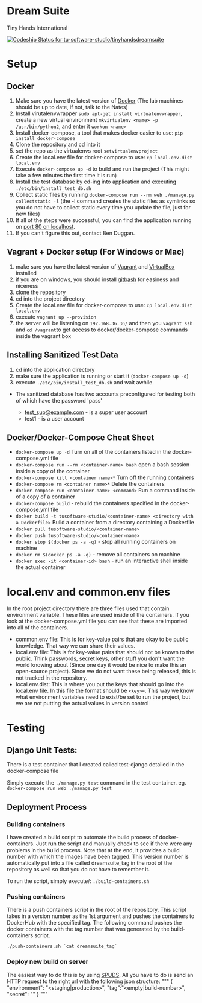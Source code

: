 # Dream Suite

Tiny Hands International

[ ![Codeship Status for tu-software-studio/tinyhandsdreamsuite](https://www.codeship.io/projects/79c5fb20-1e83-0132-0c4f-7a12a542bc63/status?branch=master)](https://www.codeship.io/projects/35545)

# Setup

## Docker

1. Make sure you have the latest version of [Docker](https://www.docker.com/) (The lab machines should be up to date, if not, talk to the Nates)
2. Install virutalenvwrapper `sudo apt-get install virtualenvwrapper`, create a new virtual environment `mkvirtualenv <name> -p /usr/bin/python2`, and enter it `workon <name>`
3. Install docker-compose, a tool that makes docker easier to use: `pip install docker-compose`
4. Clone the repository and cd into it
5. set the repo as the virtualenvs root `setvirtualenvproject`
6. Create the local.env file for docker-compose to use: `cp local.env.dist local.env`
7. Execute `docker-compose up -d` to build and run the project (This might take a few minutes the first time it is run)
8. Install the test database by cd-ing into application and executing `./etc/bin/install_test_db.sh`
9. Collect static files by running `docker-compose run --rm web ./manage.py collectstatic -l` (the -l command creates the static files as symlinks so you do not have to collect static every time you update the file, just for new files)
10. If all of the steps were successful, you can find the application running on [port 80 on localhost](http://localhost).
11. If you can't figure this out, contact Ben Duggan.

## Vagrant + Docker setup (For Windows or Mac)

1. make sure you have the latest version of [Vagrant](https://www.vagrantup.com/) and [VirtualBox](https://www.virtualbox.org/wiki/Downloads) installed
2. if you are on windows, you should install [gitbash](https://git-scm.com/downloads) for easiness and niceness
3. clone the repository
4. cd into the project directory
5. Create the local.env file for docker-compose to use: `cp local.env.dist local.env`
6. execute `vagrant up --provision`
7. the server will be listening on `192.168.36.36/` and then you `vagrant ssh` and `cd /vagrant`to get access to docker/docker-compose commands inside the vagrant box

## Installing Sanitized Test Data

1. cd into the application directory
2. make sure the application is running or start it (`docker-compose up -d`)
3. execute `./etc/bin/install_test_db.sh` and wait awhile.
- The sanitized database has two accounts preconfigured for testing both of which have the password 'pass'

  - test_sup@example.com - is a super user account
  - test1 - is a user account

## Docker/Docker-Compose Cheat Sheet

- `docker-compose up -d` Turn on all of the containers listed in the docker-compose.yml file
- `docker-compose run --rm <container-name> bash` open a bash session inside a copy of the container
- `docker-compose kill <container name>*` Turn off the running containers
- `docker-compose rm <container name>*` Delete the containers
- `docker-compose run <container-name> <command>` Run a command inside of a copy of a container
- `docker-compose build` - rebuild the containers specified in the docker-compose.yml file
- `docker build -t tusoftware-studio/<container-name> <directory with a Dockerfile>` Build a container from a directory containing a Dockerfile
- `docker pull tusoftware-studio/<container-name>`
- `docker push tusoftware-studio/<container-name>`
- `docker stop $(docker ps -a -q)` - stop all running containers on machine
- `docker rm $(docker ps -a -q)` - remove all containers on machine
- `docker exec -it <container-id> bash` - run an interactive shell inside the actual container

# local.env and common.env files

In the root project directory there are three files used that contain environment variable. These files are used inside of the containers. If you look at the docker-compose.yml file you can see that these are imported into all of the containers.

- common.env file: This is for key-value pairs that are okay to be public knowledge. That way we can share their values.
- local.env file: This is for key-value pairs that should not be known to the public. Think passwords, secret keys, other stuff you don't want the world knowing about (Since one day it would be nice to make this an open-source project). Since we do not want these being released, this is not tracked in the repository.
- local.env.dist: This is where you put the keys that should go into the local.env file. In this file the format should be `<key>=`. This way we know what environment variables need to exist/be set to run the project, but we are not putting the actual values in version control


# Testing

## Django Unit Tests:

There is a test container that I created called test-django detailed in the docker-compose file

Simply execute the `./manage.py test` command in the test container. eg. `docker-compose run web ./manage.py test`


## Deployment Process

### Building containers

I have created a build script to automate the build process of docker-containers. Just run the script and manually check to see if there were any problems in the build process. Note that at the end, it provides a build number with which the images have been tagged. This version number is automatically put into a file called dreamsuite_tag in the root of the repository as well so that you do not have to remember it.

To run the script, simply execute/: `./build-containers.sh`

### Pushing containers

There is a push containers script in the root of the repository. This script takes in a version number as the 1st argument and pushes the containers to DockerHub with the specified tag. The following command pushes the docker containers with the tag number that was generated by the build-containers script.

``./push-containers.sh `cat dreamsuite_tag` ``

### Deploy new build on server
The easiest way to do this is by using [SPUDS](https://github.com/tu-software-studio/SPUDS). All you have to do is send an HTTP request to the right url with the following json structure:
"""
{
     "environment": "<staging|production>",
     "tag":"<empty|build-number>",
     "secret": "<shared secret>"
}
"""

